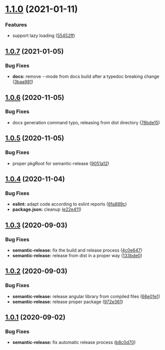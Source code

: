 # [1.1.0](https://github.com/adobe/aem-angular-editable-components/compare/v1.0.7...v1.1.0) (2021-01-11)


### Features

* support lazy loading ([55452ff](https://github.com/adobe/aem-angular-editable-components/commit/55452ff211270be440bd178aab91c08b711bd0c2))

## [1.0.7](https://github.com/adobe/aem-angular-editable-components/compare/v1.0.6...v1.0.7) (2021-01-05)


### Bug Fixes

* **docs:** remove --mode from docs build after a typedoc breaking change ([3baa981](https://github.com/adobe/aem-angular-editable-components/commit/3baa98167627213a193fce4794dc0ef4a17a699b))

## [1.0.6](https://github.com/adobe/aem-angular-editable-components/compare/v1.0.5...v1.0.6) (2020-11-05)


### Bug Fixes

* docs generation command typo, releasing from dist directory ([78bde15](https://github.com/adobe/aem-angular-editable-components/commit/78bde15d29405ea9c82c0cdfa99ab7f3394662fb))

## [1.0.5](https://github.com/adobe/aem-angular-editable-components/compare/v1.0.4...v1.0.5) (2020-11-05)


### Bug Fixes

* proper pkgRoot for semantic-release ([9051a12](https://github.com/adobe/aem-angular-editable-components/commit/9051a128453218fa403d1e93f9300fe48fe92137))

## [1.0.4](https://github.com/adobe/aem-angular-editable-components/compare/v1.0.3...v1.0.4) (2020-11-04)


### Bug Fixes

* **eslint:** adapt code according to eslint reports ([6fa889c](https://github.com/adobe/aem-angular-editable-components/commit/6fa889c2d45682d65ef48b00c5773890a6b3df95))
* **package.json:** cleanup ([e22e411](https://github.com/adobe/aem-angular-editable-components/commit/e22e411087e2aeef90a72179a10bd1c2f413a134))

## [1.0.3](https://github.com/adobe/aem-angular-editable-components/compare/v1.0.2...v1.0.3) (2020-09-03)


### Bug Fixes

* **semantic-release:** fix the build and release process ([4c0e647](https://github.com/adobe/aem-angular-editable-components/commit/4c0e647026ac96a3e8545df869a67b43150ef31a))
* **semantic-release:** release from dist in a proper way ([133bde0](https://github.com/adobe/aem-angular-editable-components/commit/133bde098e84750c402e17b96b3b7fe0a43157f8))

## [1.0.2](https://github.com/adobe/aem-angular-editable-components/compare/v1.0.1...v1.0.2) (2020-09-03)


### Bug Fixes

* **semantic-release:** release angular library from compiled files ([66e01e1](https://github.com/adobe/aem-angular-editable-components/commit/66e01e16edcd8bcd6d4f01e4a64bebf820962cc3))
* **semantic-release:** release proper package ([972e361](https://github.com/adobe/aem-angular-editable-components/commit/972e3618d43009186cdf25450fd6cf1dda8c3523))

## [1.0.1](https://github.com/adobe/aem-angular-editable-components/compare/v1.0.0...v1.0.1) (2020-09-02)


### Bug Fixes

* **semantic-release:** fix automatic release process ([b8c0d70](https://github.com/adobe/aem-angular-editable-components/commit/b8c0d70b3aab4f0804013c9b010c39c2e51e4244))
